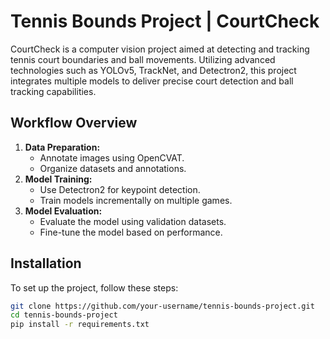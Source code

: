 # Tennis Bounds Project | CourtCheck
CourtCheck is a computer vision project aimed at detecting and tracking tennis court boundaries and ball movements. Utilizing advanced technologies such as YOLOv5, TrackNet, and Detectron2, this project integrates multiple models to deliver precise court detection and ball tracking capabilities.

## Workflow Overview
1. **Data Preparation:** 
    - Annotate images using OpenCVAT.
    - Organize datasets and annotations.
2. **Model Training:** 
    - Use Detectron2 for keypoint detection.
    - Train models incrementally on multiple games.
3. **Model Evaluation:** 
    - Evaluate the model using validation datasets.
    - Fine-tune the model based on performance.

## Installation
To set up the project, follow these steps:
```bash
git clone https://github.com/your-username/tennis-bounds-project.git
cd tennis-bounds-project
pip install -r requirements.txt
